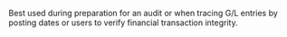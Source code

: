 Best used during preparation for an audit or when tracing G/L entries by posting dates or users to verify financial transaction integrity.